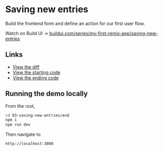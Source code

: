 # Saving new entries

Build the frontend form and define an action for our first user flow.

Watch on Build UI → [buildui.com/series/my-first-remix-app/saving-new-entries](http://buildui.com/series/my-first-remix-app/saving-new-entries)

## Links

- [View the diff](https://github.com/builduilabs/my-first-remix-app/commit/a807d789c7caafdf8804a99f6f949f7e85b0a270)
- [View the starting code](./begin)
- [View the ending code](./end)

## Running the demo locally

From the root,

```sh
cd 03-saving-new-entries/end
npm i
npm run dev
```

Then navigate to

```
http://localhost:3000
```